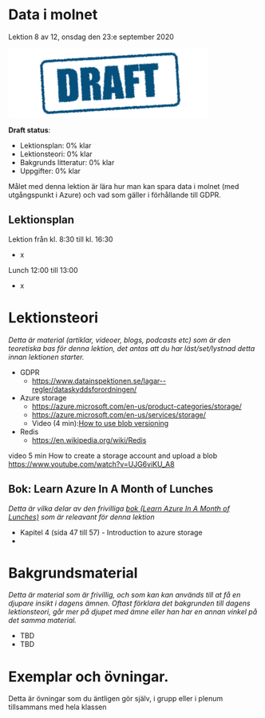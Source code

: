 # Data i molnet

Lektion 8 av 12, onsdag den 23:e september 2020

![Draft](/assets/images/draft.png)

**Draft status**:

* Lektionsplan: 0% klar
* Lektionsteori: 0% klar
* Bakgrunds litteratur: 0% klar
* Uppgifter: 0% klar

Målet med denna lektion är lära hur man kan spara data i molnet (med utgångspunkt i Azure) och vad som gäller i förhållande till GDPR.

## Lektionsplan
Lektion från kl. 8:30 till kl. 16:30

* x

Lunch 12:00 till 13:00

* x

# Lektionsteori
*Detta är material (artiklar, videoer, blogs, podcasts etc) som är den teoretiska bas för denna lektion, det antas att du har läst/set/lystnad detta innan lektionen starter.*

* GDPR
  * https://www.datainspektionen.se/lagar--regler/dataskyddsforordningen/
* Azure storage
  * https://azure.microsoft.com/en-us/product-categories/storage/
  * https://azure.microsoft.com/en-us/services/storage/
  * Video (4 min):[How to use blob versioning](https://www.youtube.com/watch?v=m7e9h1gedWQ)
* Redis
  * https://en.wikipedia.org/wiki/Redis

video 5 min How to create a storage account and upload a blob https://www.youtube.com/watch?v=UJG6viKU_A8

## Bok: Learn Azure In A Month of Lunches

*Detta är vilka delar av den frivilliga [bok (Learn Azure In A Month of Lunches)](info_learningmaterial.md) som är releavant för denna lektion*

* Kapitel 4 (sida 47 till 57) - Introduction to azure storage
* 

# Bakgrundsmaterial

*Detta är material som är frivillig, och som kan kan används till at få en djupare insikt i dagens ämnen. Oftast förklara det bakgrunden till dagens lektionsteori, går mer på djupet med ämne eller han har en annan vinkel på det samma material.*

* TBD
* TBD

# Exemplar och övningar. 

Detta är övningar som du äntligen gör själv, i grupp eller i plenum tillsammans med hela klassen